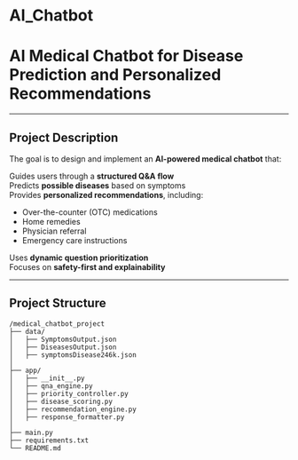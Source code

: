 # AI_Chatbot

# AI Medical Chatbot for Disease Prediction and Personalized Recommendations

---

## Project Description

The goal is to design and implement an **AI-powered medical chatbot** that:

Guides users through a **structured Q&A flow**  
Predicts **possible diseases** based on symptoms  
Provides **personalized recommendations**, including:  
- Over-the-counter (OTC) medications  
- Home remedies  
- Physician referral  
- Emergency care instructions  

Uses **dynamic question prioritization**  
Focuses on **safety-first and explainability**  

---

## Project Structure

```text
/medical_chatbot_project
├── data/
│   ├── SymptomsOutput.json
│   ├── DiseasesOutput.json
│   ├── symptomsDisease246k.json
│
├── app/
│   ├── __init__.py
│   ├── qna_engine.py
│   ├── priority_controller.py
│   ├── disease_scoring.py
│   ├── recommendation_engine.py
│   ├── response_formatter.py
│
├── main.py
├── requirements.txt
└── README.md
